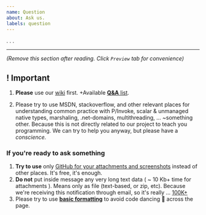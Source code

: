 ```yaml
---
name: Question
about: Ask us.
labels: question
---
```


. . .

-----------

*(Remove this section after reading. Click `Preview` tab for convenience)*

## ! Important

1. **Please** use our [wiki](https://github.com/3F/DllExport/wiki) first. +Available [**Q&A** list](https://github.com/3F/DllExport/issues?utf8=%E2%9C%93&q=is%3Aissue+label%3Aquestion).

2. Please try to use MSDN, stackoverflow, and other relevant places for understanding common practice with P/Invoke, scalar & unmanaged native types, marshaling, .net-domains, multithreading, ... ~something other. Because this is not directly related to our project to teach you programming. We can try to help you anyway, but please have a *conscience.*

### If you're ready to ask something

1. **Try to use** only [GitHub for your attachments and screenshots](https://help.github.com/articles/file-attachments-on-issues-and-pull-requests/) instead of other places. It's free, it's enough.
2. **Do not** put inside message any very long text data ( ~ 10 Kb+ time for attachments ). Means only as file (text-based, or zip, etc). Because we're receiving this notification through email, so it's really ... [100K+](https://github.com/3F/DllExport/issues/71)
3. Please try to use [**basic formatting**](https://help.github.com/articles/creating-and-highlighting-code-blocks/) to avoid code dancing 🕺 across the page.

